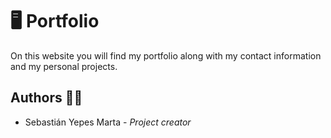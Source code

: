 # 🖥️ Portfolio

On this website you will find my portfolio along with my contact information and my personal projects.

## Authors 🙋‍♂️

- Sebastián Yepes Marta - *Project creator*